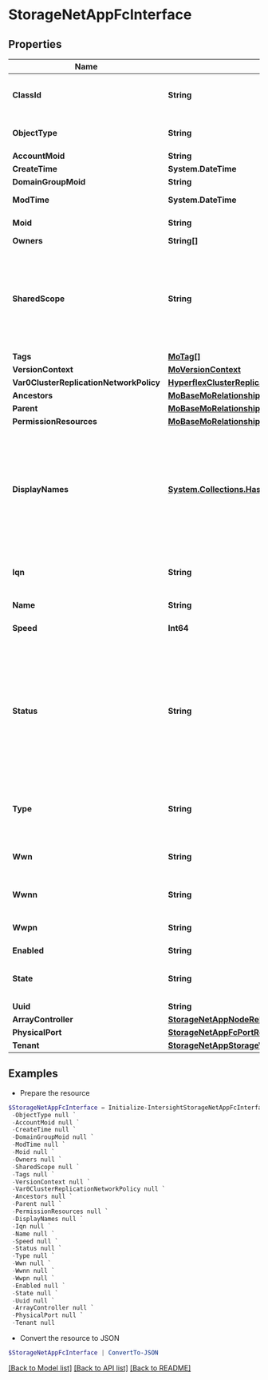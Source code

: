# StorageNetAppFcInterface
## Properties

Name | Type | Description | Notes
------------ | ------------- | ------------- | -------------
**ClassId** | **String** | The fully-qualified name of the instantiated, concrete type. This property is used as a discriminator to identify the type of the payload when marshaling and unmarshaling data. | [default to "storage.NetAppFcInterface"]
**ObjectType** | **String** | The fully-qualified name of the instantiated, concrete type. The value should be the same as the &#39;ClassId&#39; property. | [default to "storage.NetAppFcInterface"]
**AccountMoid** | **String** | The Account ID for this managed object. | [optional] [readonly] 
**CreateTime** | **System.DateTime** | The time when this managed object was created. | [optional] [readonly] 
**DomainGroupMoid** | **String** | The DomainGroup ID for this managed object. | [optional] [readonly] 
**ModTime** | **System.DateTime** | The time when this managed object was last modified. | [optional] [readonly] 
**Moid** | **String** | The unique identifier of this Managed Object instance. | [optional] 
**Owners** | **String[]** |  | [optional] 
**SharedScope** | **String** | Intersight provides pre-built workflows, tasks and policies to end users through global catalogs. Objects that are made available through global catalogs are said to have a &#39;shared&#39; ownership. Shared objects are either made globally available to all end users or restricted to end users based on their license entitlement. Users can use this property to differentiate the scope (global or a specific license tier) to which a shared MO belongs. | [optional] [readonly] 
**Tags** | [**MoTag[]**](MoTag.md) |  | [optional] 
**VersionContext** | [**MoVersionContext**](MoVersionContext.md) |  | [optional] 
**Var0ClusterReplicationNetworkPolicy** | [**HyperflexClusterReplicationNetworkPolicyRelationship**](HyperflexClusterReplicationNetworkPolicyRelationship.md) |  | [optional] 
**Ancestors** | [**MoBaseMoRelationship[]**](MoBaseMoRelationship.md) | An array of relationships to moBaseMo resources. | [optional] [readonly] 
**Parent** | [**MoBaseMoRelationship**](MoBaseMoRelationship.md) |  | [optional] 
**PermissionResources** | [**MoBaseMoRelationship[]**](MoBaseMoRelationship.md) | An array of relationships to moBaseMo resources. | [optional] [readonly] 
**DisplayNames** | [**System.Collections.Hashtable**](Array.md) | A set of display names for the MO resource. These names are calculated based on other properties of the MO and potentially properties of Ancestor MOs. Displaynames are intended as a way to provide a normalized user appropriate name for an MO, especially for MOs which do not have a &#39;Name&#39; property, which is the case for much of the inventory discovered from managed targets. There are a limited number of keys, currently &#39;short&#39; and &#39;hierarchical&#39;. The value is an array and clients should use the first element of the array. | [optional] [readonly] 
**Iqn** | **String** | ISCSI qualified name applicable for ethernet port. Example - &#39;iqn.2008-05.com.storage:fnm00151300643-514f0c50141faf05&#39;. | [optional] [readonly] 
**Name** | **String** | Name of the physical port available in storage array. | [optional] [readonly] 
**Speed** | **Int64** | Operational speed of physical port measured in Gbps. | [optional] [readonly] 
**Status** | **String** | Status of storage array port. * &#x60;Unknown&#x60; - Component status is not available. * &#x60;Ok&#x60; - Component is healthy and no issues found. * &#x60;Degraded&#x60; - Functioning, but not at full capability due to a non-fatal failure. * &#x60;Critical&#x60; - Not functioning or requiring immediate attention. * &#x60;Offline&#x60; - Component is installed, but powered off. * &#x60;Identifying&#x60; - Component is in initialization process. * &#x60;NotAvailable&#x60; - Component is not installed or not available. * &#x60;Updating&#x60; - Software update is in progress. * &#x60;Unrecognized&#x60; - Component is not recognized. It may be because the component is not installed properly or it is not supported. | [optional] [readonly] [default to "Unknown"]
**Type** | **String** | Port type - possible values are FC, FCoE and iSCSI. * &#x60;FC&#x60; - Port supports fibre channel protocol. * &#x60;iSCSI&#x60; - Port supports iSCSI protocol. * &#x60;FCoE&#x60; - Port supports fibre channel over ethernet protocol. | [optional] [readonly] [default to "FC"]
**Wwn** | **String** | World wide name of FC port. It is a combination of WWNN and WWPN represented in 128 bit hexadecimal formatted with colon. Example: &#39;51:4f:0c:50:14:1f:af:01:51:4f:0c:51:14:1f:af:01&#39;. | [optional] [readonly] 
**Wwnn** | **String** | World wide node name of FC port. Represented in 64 bit hex digits, formatted with colon. Example - &#39;51:4f:0c:50:14:1f:af:01&#39;. | [optional] [readonly] 
**Wwpn** | **String** | World wide port name of FC port. Represented in 64 bit hex digits, formatted with colon. Example - &#39;51:4f:0c:51:14:1f:af:01&#39;. | [optional] [readonly] 
**Enabled** | **String** | FC interface is enabled or not. | [optional] [readonly] 
**State** | **String** | State of FC interface. * &#x60;down&#x60; - An inactive port is listed as Down. * &#x60;up&#x60; - An active port is listed as Up. * &#x60;present&#x60; - An active port is listed as present. | [optional] [readonly] [default to "down"]
**Uuid** | **String** | Uuid of  NetApp FC Interface. | [optional] [readonly] 
**ArrayController** | [**StorageNetAppNodeRelationship**](StorageNetAppNodeRelationship.md) |  | [optional] 
**PhysicalPort** | [**StorageNetAppFcPortRelationship**](StorageNetAppFcPortRelationship.md) |  | [optional] 
**Tenant** | [**StorageNetAppStorageVmRelationship**](StorageNetAppStorageVmRelationship.md) |  | [optional] 

## Examples

- Prepare the resource
```powershell
$StorageNetAppFcInterface = Initialize-IntersightStorageNetAppFcInterface  -ClassId null `
 -ObjectType null `
 -AccountMoid null `
 -CreateTime null `
 -DomainGroupMoid null `
 -ModTime null `
 -Moid null `
 -Owners null `
 -SharedScope null `
 -Tags null `
 -VersionContext null `
 -Var0ClusterReplicationNetworkPolicy null `
 -Ancestors null `
 -Parent null `
 -PermissionResources null `
 -DisplayNames null `
 -Iqn null `
 -Name null `
 -Speed null `
 -Status null `
 -Type null `
 -Wwn null `
 -Wwnn null `
 -Wwpn null `
 -Enabled null `
 -State null `
 -Uuid null `
 -ArrayController null `
 -PhysicalPort null `
 -Tenant null
```

- Convert the resource to JSON
```powershell
$StorageNetAppFcInterface | ConvertTo-JSON
```

[[Back to Model list]](../README.md#documentation-for-models) [[Back to API list]](../README.md#documentation-for-api-endpoints) [[Back to README]](../README.md)


